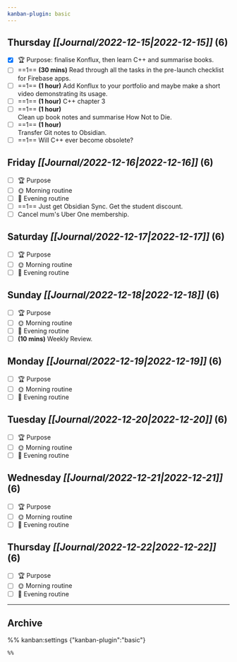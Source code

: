 ```yaml
---
kanban-plugin: basic
---
```


## **Thursday** *[[Journal/2022-12-15|2022-12-15]]* (6)

- [x] 🏆 Purpose: finalise Konflux, then learn C++ and summarise books.
- [ ] ==1== **(30 mins)** Read through all the tasks in the pre-launch checklist for Firebase apps.
- [ ] ==1== **(1 hour)** Add Konflux to your portfolio and maybe make a short video demonstrating its usage.
- [ ] ==1== **(1 hour)** C++ chapter 3
- [ ] ==1== **(1 hour)**<br>Clean up book notes and summarise How Not to Die.
- [ ] ==1== **(1 hour)**<br>Transfer Git notes to Obsidian.
- [ ] ==1== Will C++ ever become obsolete?

## **Friday** *[[Journal/2022-12-16|2022-12-16]]* (6)

- [ ] 🏆 Purpose
- [ ] 🌞 Morning routine
- [ ] 🌙 Evening routine
- [ ] ==1== Just get Obsidian Sync. Get the student discount.
- [ ] Cancel mum's Uber One membership.

## **Saturday** *[[Journal/2022-12-17|2022-12-17]]* (6)

- [ ] 🏆 Purpose
- [ ] 🌞 Morning routine
- [ ] 🌙 Evening routine

## **Sunday** *[[Journal/2022-12-18|2022-12-18]]* (6)

- [ ] 🏆 Purpose
- [ ] 🌞 Morning routine
- [ ] 🌙 Evening routine
- [ ] **(10 mins)** Weekly Review.

## **Monday** *[[Journal/2022-12-19|2022-12-19]]* (6)

- [ ] 🏆 Purpose
- [ ] 🌞 Morning routine
- [ ] 🌙 Evening routine

## **Tuesday** *[[Journal/2022-12-20|2022-12-20]]* (6)

- [ ] 🏆 Purpose
- [ ] 🌞 Morning routine
- [ ] 🌙 Evening routine

## **Wednesday** *[[Journal/2022-12-21|2022-12-21]]* (6)

- [ ] 🏆 Purpose
- [ ] 🌞 Morning routine
- [ ] 🌙 Evening routine

## **Thursday** *[[Journal/2022-12-22|2022-12-22]]* (6)

- [ ] 🏆 Purpose
- [ ] 🌞 Morning routine
- [ ] 🌙 Evening routine

***

## Archive



%% kanban:settings
{"kanban-plugin":"basic"}
```
%%
